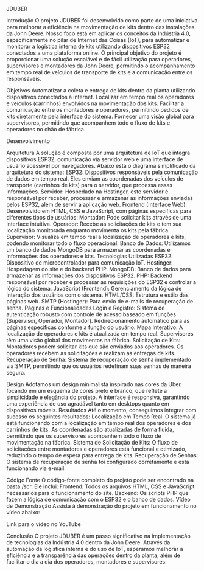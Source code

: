 JDUBER

Introdução
O projeto JDUBER foi desenvolvido como parte de uma iniciativa para melhorar a eficiência na movimentação de kits dentro das instalações da John Deere. Nosso foco está em aplicar os conceitos da Indústria 4.0, especificamente no pilar de Internet das Coisas (IoT), para automatizar e monitorar a logística interna de kits utilizando dispositivos ESP32 conectados a uma plataforma online. O principal objetivo do projeto é proporcionar uma solução escalável e de fácil utilização para operadores, supervisores e montadores da John Deere, permitindo o acompanhamento em tempo real de veículos de transporte de kits e a comunicação entre os responsáveis.

Objetivos
Automatizar a coleta e entrega de kits dentro da planta utilizando dispositivos conectados à internet.
Localizar em tempo real os operadores e veículos (carrinhos) envolvidos na movimentação dos kits.
Facilitar a comunicação entre os montadores e operadores, permitindo pedidos de kits diretamente pela interface do sistema.
Fornecer uma visão global para supervisores, permitindo que acompanhem todo o fluxo de kits e operadores no chão de fábrica.

Desenvolvimento

Arquitetura
A solução é composta por uma arquitetura de IoT que integra dispositivos ESP32, comunicação via servidor web e uma interface de usuário acessível por navegadores. Abaixo está o diagrama simplificado da arquitetura do sistema:
ESP32: Dispositivos responsáveis pela comunicação de dados em tempo real. Eles enviam as coordenadas dos veículos de transporte (carrinhos de kits) para o servidor, que processa essas informações.
Servidor: Hospedado na Hostinger, este servidor é responsável por receber, processar e armazenar as informações enviadas pelos ESP32, além de servir a aplicação web.
Frontend (Interface Web): Desenvolvido em HTML, CSS e JavaScript, com páginas específicas para diferentes tipos de usuários:
Montador: Pode solicitar kits através de uma interface intuitiva.
Operador: Recebe as solicitações de kits e tem sua localização monitorada enquanto movimenta os kits pela fábrica.
Supervisor: Visualiza em tempo real a localização de operadores e kits, podendo monitorar todo o fluxo operacional.
Banco de Dados: Utilizamos um banco de dados MongoDB para armazenar as coordenadas e informações dos operadores e kits.
Tecnologias Utilizadas
ESP32: Dispositivo de microcontrolador para comunicação IoT.
Hostinger: Hospedagem do site e do backend PHP.
MongoDB: Banco de dados para armazenar as informações dos dispositivos ESP32.
PHP: Backend responsável por receber e processar as requisições do ESP32 e controlar a lógica do sistema.
JavaScript (Frontend): Gerenciamento da lógica de interação dos usuários com o sistema.
HTML/CSS: Estrutura e estilo das páginas web.
SMTP (Hostinger): Para envio de e-mails de recuperação de senha.
Páginas e Funcionalidades
Login e Registro:
Sistema de autenticação robusto com controle de acesso baseado em funções (Supervisor, Operador, Montador).
Redirecionamento automático para as páginas específicas conforme a função do usuário.
Mapa Interativo:
A localização de operadores e kits é atualizada em tempo real.
Supervisores têm uma visão global dos movimentos na fábrica.
Solicitação de Kits:
Montadores podem solicitar kits que são enviados aos operadores.
Os operadores recebem as solicitações e realizam as entregas de kits.
Recuperação de Senha:
Sistema de recuperação de senha implementado via SMTP, permitindo que os usuários redefinam suas senhas de maneira segura.

Design
Adotamos um design minimalista inspirado nas cores da Uber, focando em um esquema de cores preto e branco, que reflete a simplicidade e elegância do projeto. A interface é responsiva, garantindo uma experiência de uso agradável tanto em desktops quanto em dispositivos móveis.
Resultados
Até o momento, conseguimos integrar com sucesso os seguintes resultados:
Localização em Tempo Real: O sistema já está funcionando com a localização em tempo real dos operadores e dos carrinhos de kits. As coordenadas são atualizadas de forma fluida, permitindo que os supervisores acompanhem todo o fluxo de movimentação na fábrica.
Sistema de Solicitação de Kits: O fluxo de solicitações entre montadores e operadores está funcional e otimizado, reduzindo o tempo de espera para entrega de kits.
Recuperação de Senhas: O sistema de recuperação de senha foi configurado corretamente e está funcionando via e-mail.

Código Fonte
O código-fonte completo do projeto pode ser encontrado na pasta /scr. Ele inclui:
Frontend: Todos os arquivos HTML, CSS e JavaScript necessários para o funcionamento do site.
Backend: Os scripts PHP que fazem a lógica de comunicação com o ESP32 e o banco de dados.
Vídeo de Demonstração
Assista à demonstração do projeto em funcionamento no vídeo abaixo:

Link para o vídeo no YouTube

Conclusão
O projeto JDUBER é um passo significativo na implementação de tecnologias da Indústria 4.0 dentro da John Deere. Através da automação da logística interna e do uso de IoT, esperamos melhorar a eficiência e a transparência das operações dentro da planta, além de facilitar o dia a dia dos operadores, montadores e supervisores.
